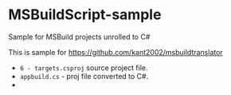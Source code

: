 # MSBuildScript-sample
Sample for MSBuild projects unrolled to C#

This is sample for https://github.com/kant2002/msbuildtranslator

- `6 - targets.csproj` source project file.
- `appbuild.cs` - proj file converted to C#.
- 
